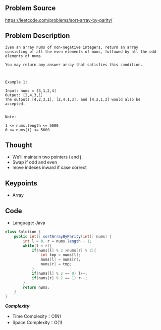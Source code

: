 ## Problem Source
https://leetcode.com/problems/sort-array-by-parity/

## Problem Description
```
iven an array nums of non-negative integers, return an array consisting of all the even elements of nums, followed by all the odd elements of nums.

You may return any answer array that satisfies this condition.

 

Example 1:

Input: nums = [3,1,2,4]
Output: [2,4,3,1]
The outputs [4,2,3,1], [2,4,1,3], and [4,2,1,3] would also be accepted.
 

Note:

1 <= nums.length <= 5000
0 <= nums[i] <= 5000
```

## Thought
- We'll maintain two pointers i and j
- Swap if odd and even
- move indexes inward if case correct

## Keypoints
- Array


## Code
* Language: Java

```Java
class Solution {
    public int[] sortArrayByParity(int[] nums) {
        int l = 0, r = nums.length - 1;
        while(l < r){
            if(nums[l] % 2 >nums[r] % 2){
                int tmp = nums[l];
                nums[l] = nums[r];
                nums[r] = tmp;
            }
            if(nums[l] % 2 == 0) l++;
            if(nums[r] % 2 == 1) r--;
        }
        return nums;
    }
}
```

***Complexity***
- Time Complexity：O(N)
- Space Complexity：O(1)
